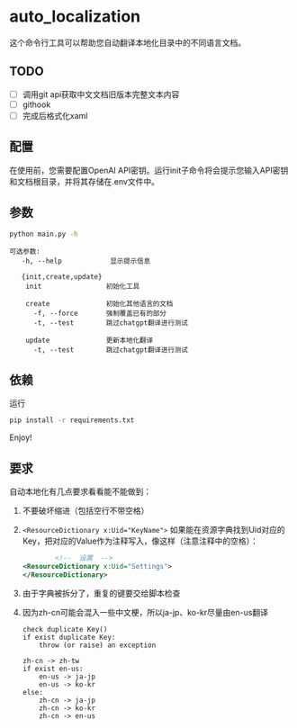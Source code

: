 # auto_localization

这个命令行工具可以帮助您自动翻译本地化目录中的不同语言文档。

## TODO

- [ ] 调用git api获取中文文档旧版本完整文本内容
- [ ] githook
- [ ] 完成后格式化xaml

## 配置

在使用前，您需要配置OpenAI API密钥。运行init子命令将会提示您输入API密钥和文档根目录，并将其存储在.env文件中。

## 参数
```bash
python main.py -h
```

```
可选参数:
   -h, --help            显示提示信息
   
   {init,create,update}
    init                初始化工具
    
    create              初始化其他语言的文档
      -f, --force       强制覆盖已有的部分
      -t, --test        跳过chatgpt翻译进行测试
      
    update              更新本地化翻译
      -t, --test        跳过chatgpt翻译进行测试

```

## 依赖

运行

```bash
pip install -r requirements.txt
```

Enjoy!

## 要求

自动本地化有几点要求看看能不能做到：

1. 不要破坏缩进（包括空行不带空格）
2. `<ResourceDictionary x:Uid="KeyName">` 如果能在资源字典找到Uid对应的Key，把对应的Value作为注释写入，像这样（注意注释中的空格）：
    ```xml
            <!--  设置  -->
    <ResourceDictionary x:Uid="Settings">
    </ResourceDictionary>
    ```
3. 由于字典被拆分了，重复的键要交给脚本检查
4. 因为zh-cn可能会混入一些中文梗，所以ja-jp、ko-kr尽量由en-us翻译

    ```code
    check duplicate Key()
    if exist duplicate Key:
        throw (or raise) an exception
    
    zh-cn -> zh-tw
    if exist en-us:
        en-us -> ja-jp
        en-us -> ko-kr
    else:
        zh-cn -> ja-jp
        zh-cn -> ko-kr
        zh-cn -> en-us
    ```